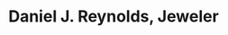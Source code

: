---
title: "Daniel J. Reynolds, Jeweler"
url: /cedar-springs/daniel-j-reynolds-jeweler/
shop: jewelry
---